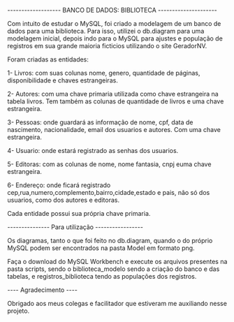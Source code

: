 ------------------- BANCO DE DADOS: BIBLIOTECA ---------------------

Com intuito de estudar o MySQL, foi criado a modelagem de um banco de dados para uma biblioteca. Para isso, utilizei o db.diagram para uma modelagem inicial, depois indo para o MySQL para ajustes e população de registros em sua grande maioria ficticios utilizando o site GeradorNV.

Foram criadas as entidades:

1- Livros: com suas colunas nome, genero, quantidade de páginas, disponibilidade e chaves estrangeiras.

2- Autores: com uma chave primaria utilizada como chave estrangeira na tabela livros. Tem também as colunas de quantidade de livros e uma chave estrangeira.

3- Pessoas: onde guardará as informação de nome, cpf, data de nascimento, nacionalidade, email dos usuarios e autores. Com uma chave estrangeira.

4- Usuario: onde estará registrado as senhas dos usuarios.

5- Editoras: com as colunas de nome, nome fantasia, cnpj euma chave estrangeira.

6- Endereço: onde ficará registrado cep,rua,numero,complemento,bairro,cidade,estado e pais, não só dos usuarios, como dos autores e editoras.

Cada entidade possui sua própria chave primaria.

--------------- Para utilização -----------------

Os diagramas, tanto o que foi feito no db.diagram, quando o do próprio MySQL podem ser encontrados na pasta Model em formato png.

Faça o download do MySQL Workbench e execute os arquivos presentes na pasta scripts, sendo o biblioteca_modelo sendo a criação do banco e das tabelas, e registros_biblioteca tendo as populações dos registros.

---- Agradecimento ----

Obrigado aos meus colegas e facilitador que estiveram me auxiliando nesse projeto.
